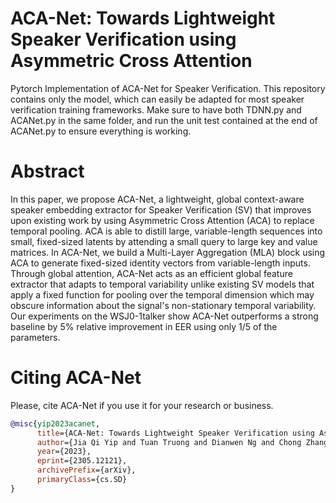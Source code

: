 # ACA-Net: Towards Lightweight Speaker Verification using Asymmetric Cross Attention
Pytorch Implementation of ACA-Net for Speaker Verification. This repository contains only the model, which can easily be adapted for most speaker verification training frameworks. Make sure to have both TDNN.py and ACANet.py in the same folder, and run the unit test contained at the end of ACANet.py to ensure everything is working.

# Abstract
In this paper, we propose ACA-Net, a lightweight, global context-aware speaker embedding extractor for Speaker Verification (SV) that improves upon existing work by using Asymmetric Cross Attention (ACA) to replace temporal pooling. ACA is able to distill large, variable-length sequences into small, fixed-sized latents by attending a small query to large key and value matrices. In ACA-Net, we build a Multi-Layer Aggregation (MLA) block using ACA to generate fixed-sized identity vectors from variable-length inputs. Through global attention, ACA-Net acts as an efficient global feature extractor that adapts to temporal variability unlike existing SV models that apply a fixed function for pooling over the temporal dimension which may obscure information about the signal's non-stationary temporal variability. Our experiments on the WSJ0-1talker show ACA-Net outperforms a strong baseline by 5% relative improvement in EER using only 1/5 of the parameters.

# Citing ACA-Net
Please, cite ACA-Net if you use it for your research or business.

```bibtex
@misc{yip2023acanet,
      title={ACA-Net: Towards Lightweight Speaker Verification using Asymmetric Cross Attention}, 
      author={Jia Qi Yip and Tuan Truong and Dianwen Ng and Chong Zhang and Yukun Ma and Trung Hieu Nguyen and Chongjia Ni and Shengkui Zhao and Eng Siong Chng and Bin Ma},
      year={2023},
      eprint={2305.12121},
      archivePrefix={arXiv},
      primaryClass={cs.SD}
}
```
